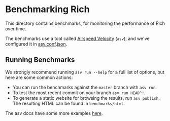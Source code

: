 # Benchmarking Rich

This directory contains benchmarks, for monitoring the performance of Rich over time.

The benchmarks use a tool called [Airspeed Velocity](https://asv.readthedocs.io/en/stable) (`asv`),
and we've configured it in [asv.conf.json](../asv.conf.json).

## Running Benchmarks

We strongly recommend running `asv run --help` for a full list of options, but
here are some common actions:

* You can run the benchmarks against the `master` branch with `asv run`.
* To test the most recent commit on your branch `asv run HEAD^!`.
* To generate a static website for browsing the results, run `asv publish`. The resulting HTML can be found in `benchmarks/html`.

The asv docs have some more examples [here](https://asv.readthedocs.io/en/stable/using.html#benchmarking).
